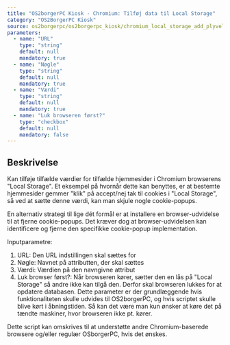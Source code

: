 ```yaml
---
title: "OS2borgerPC Kiosk - Chromium: Tilføj data til Local Storage"
category: "OS2BorgerPC Kiosk"
source: os2borgerpc/os2borgerpc_kiosk/chromium_local_storage_add_plyvel.py
parameters:
  - name: "URL"
    type: "string"
    default: null
    mandatory: true
  - name: "Nøgle"
    type: "string"
    default: null
    mandatory: true
  - name: "Værdi"
    type: "string"
    default: null
    mandatory: true
  - name: "Luk browseren først?"
    type: "checkbox"
    default: null
    mandatory: false
---
```


## Beskrivelse
Kan tilføje tilfælde værdier for tilfælde hjemmesider i Chromium browserens "Local Storage".
Et eksempel på hvornår dette kan benyttes, er at bestemte hjemmesider gemmer "klik" på accept/nej tak til cookies i "Local Storage", så ved at sætte denne værdi, kan man skjule nogle cookie-popups.

En alternativ strategi til lige dét formål er at installere en browser-udvidelse til at fjerne cookie-popups. 
Det kræver dog at browser-udvidelsen kan identificere og fjerne den specifikke cookie-popup implementation.

Inputparametre:
1. URL: Den URL indstillingen skal sættes for
2. Nøgle: Navnet på attributten, der skal sættes
3. Værdi: Værdien på den navngivne attribut
4. Luk browser først?:
   Når browseren kører, sætter den en lås på "Local Storage" så andre ikke kan tilgå den. Derfor skal browseren lukkes for at opdatere databasen.
   Dette parameter er der grundlæggende hvis funktionaliteten skulle udvides til OS2borgerPC, og hvis scriptet skulle blive kørt i åbningstiden. Så kan det være man kun ønsker at køre det på tændte maskiner, hvor browseren ikke pt. kører.

Dette script kan omskrives til at understøtte andre Chromium-baserede browsere og/eller regulær OSborgerPC, hvis det ønskes.
